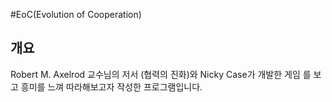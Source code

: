 #EoC(Evolution of Cooperation)

## 개요
Robert M. Axelrod 교수님의 저서 <Evolution of Cooperation>(협력의 진화)와
Nicky Case가 개발한 게임 <The Evolution of Trust>를 보고 흥미를 느껴 따라해보고자 작성한 프로그램입니다.
